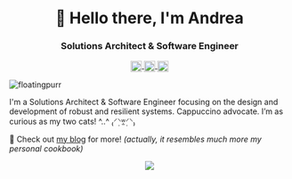 <h1 align="center">👋 Hello there, I'm Andrea</h1>

<h3 align="center">Solutions Architect & Software Engineer</h3>

<p align="center">
<a href="https://twitter.com/i_m_andrea" target="blank">
  <picture>
    <source media="(prefers-color-scheme: dark)" srcset="https://simpleicons.vercel.app/twitter/d6dce2">
    <source media="(prefers-color-scheme: light)" srcset="https://simpleicons.vercel.app/twitter/000">
    <img align="center" src="https://simpleicons.vercel.app/twitter/000" alt="i_m_andrea" height="20" width="20" />
  </picture>
</a>

<a href="https://linkedin.com/in/andreamignone" target="blank">
  <picture>
    <source media="(prefers-color-scheme: dark)" srcset="https://simpleicons.vercel.app/linkedin/d6dce2">
    <source media="(prefers-color-scheme: light)" srcset="https://simpleicons.vercel.app/linkedin/000">
    <img align="center" src="https://simpleicons.vercel.app/linkedin/000" alt="i_m_andrea" height="20" width="20" />
  </picture>
</a>

<a href="https://stackoverflow.com/users/4820341" target="blank">
  <picture>
    <source media="(prefers-color-scheme: dark)" srcset="https://simpleicons.vercel.app/stackoverflow/d6dce2">
    <source media="(prefers-color-scheme: light)" srcset="https://simpleicons.vercel.app/stackoverflow/000">
    <img align="center" src="https://simpleicons.vercel.app/stackoverflow/000" alt="i_m_andrea" height="20" width="20" />
  </picture>
</a>
</p>

<p align="left"> <img src="https://komarev.com/ghpvc/?username=floatingpurr&label=Guests&color=orange" alt="floatingpurr" /></p>

I'm a Solutions Architect & Software Engineer focusing on the design and development of robust and resilient systems. Cappuccino advocate. I’m as curious as my two cats! ^..^ ₍⸍⸌̣ʷ̣̫⸍̣⸌₎

💬 Check out [my blog](https://imandrea.me/) for more! _(actually, it resembles much more my personal cookbook)_

<p align="center"> <img src=https://github-readme-stats.vercel.app/api?username=floatingpurr&count_private=true&show_icons=true&custom_title=My%20GitHub%20Stats&theme=ayu-mirage> </p>

<!--
**floatingpurr/floatingpurr** is a ✨ _special_ ✨ repository because its `README.md` (this file) appears on your GitHub profile.

Here are some ideas to get you started:

- 🔭 I’m currently working on ...
- 🌱 I’m currently learning ...
- 👯 I’m looking to collaborate on ...
- 🤔 I’m looking for help with ...
- 💬 Ask me about ...
- 📫 How to reach me: ...
- 😄 Pronouns: ...
- ⚡ Fun fact: ...
-->



